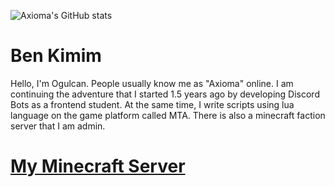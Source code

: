 ![Axioma's GitHub stats](https://github-readme-stats.vercel.app/api?username=Axioma04&show_icons=true&theme=radical)


Ben Kimim
===================

 Hello, I'm Ogulcan. People usually know me as "Axioma" online. I am continuing the adventure that I started 1.5 years ago by developing Discord Bots as a frontend student.
At the same time, I write scripts using lua language on the game platform called MTA.
There is also a minecraft faction server that I am admin.

# [My Minecraft Server](https://discord.gg/zsF2SDqkyh)

